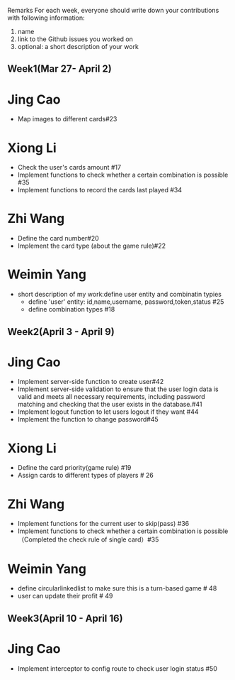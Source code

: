 Remarks
For each week, everyone should write down your contributions with following information:
1. name
2. link to the Github issues you worked on
3. optional: a short description of your work

## Week1(Mar 27- April 2)

# Jing Cao
- Map images to different cards#23

# Xiong Li
- Check the user's cards amount #17
- Implement functions to check whether a certain combination is possible #35
- Implement functions to record the cards last played #34

# Zhi Wang 
- Define the card number#20
- Implement the card type (about the game rule)#22

# Weimin Yang
 - short description of my work:define user entity and combinatin typies 
   - define 'user' entity: id,name,username, password,token,status  #25
   - define combination types  #18
  

## Week2(April 3 - April 9)

# Jing Cao
- Implement server-side function to create user#42
- Implement server-side validation to ensure that the user login data is valid and meets all necessary requirements, including password matching and checking that the user exists in the database.#41
- Implement logout function to let users logout if they want #44
- Implement the function to change password#45

# Xiong Li

- Define the card priority(game rule) #19
- Assign cards to different types of players # 26

# Zhi Wang 
- Implement functions for the current user to skip(pass) #36
- Implement functions to check whether a certain combination is possible（Completed the check rule of single card）#35

# Weimin Yang
 - define circularlinkedlist to make sure this is a turn-based game # 48
 - user can update their profit # 49

## Week3(April 10 - April 16)
# Jing Cao
- Implement interceptor to config route to check user login status #50
